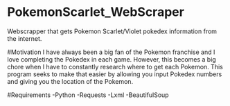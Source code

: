 # PokemonScarlet_WebScraper

Webscrapper that gets Pokemon Scarlet/Violet pokedex information from the internet.

#Motivation
I have always been a big fan of the Pokemon franchise and I love completing the Pokedex in each game. However, this becomes a big chore when I have to constantly research where to get each Pokemon. This program seeks to make that easier by allowing you input Pokedex numbers and giving you the location of the Pokemon.

#Requirements
-Python
-Requests
-Lxml
-BeautifulSoup
